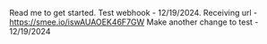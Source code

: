Read me to get started.
Test webhook - 12/19/2024. Receiving url - https://smee.io/iswAUAOEK46F7GW
Make another change to test - 12/19/2024
